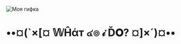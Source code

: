 ![Моя гифка](https://media.giphy.com/media/siCRldvfdu3Ic/giphy.gif)
# ••¤(`×[¤ 𝕎Ĥάт ๔๏ 𝒾 Ď𝐎? ¤]×´)¤••

